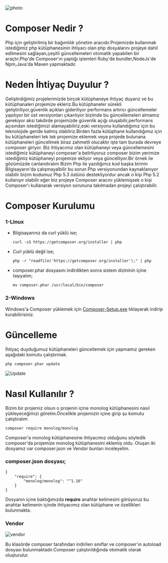 ![photo](https://getcomposer.org/img/logo-composer-transparent3.png)
# Composer Nedir ?
Php için geliştirilmiş bir bağımlılık yönetim aracıdır.Projemizde kullanmak istediğimiz php kütüphanesinin ihtiyacı olan php dosyalarını projeye dahil edilmesini sağlayan,çeşitli güncellemeleri otomatik yapabilen bir araçtır.Php'de Composer'ın yaptığı işlemleri Ruby'de bundler,NodeJs'de Npm,Java'da Maven yapmaktadır.

# Neden İhtiyaç Duyulur ?
Geliştirdiğimiz projelerimizde birçok kütüphaneye ihtiyaç duyarız ve bu kütüphanaleri projemize ekleriz.Bu kütüphaneler sürekli geliştiriliyor,güvenlik açıkları gideriliyor performans artırıcı güncellemeler yapılıyor bir üst versiyonları çıkarılıyor bizimde bu güncellemeleri almamız gerekiyor aksi takdirde projemizde güvenlik açığı oluşabilir,performans açısından istediğimizi alamayabiliriz,eski versiyonu kullandığımız için bu teknolojide geride kalmış olabliriz.Birden fazla kütüphane kullandığımız için bu kütüphaneleri tek tek projemize eklemek veya projede bulunana kütüphaneleri güncellmek biraz zahmetli olucaktır işte tam burada devreye composer giriyor. Biz ihtiyacımız olan kütüphaneyi veya güncellemesini istediğimiz kütüphaneyi composer'a belirtiyoruz composer bizim yerimize istediğimiz kütüphaneyi projemize ekliyor veya güncelliyor.Bir örnek ile gözümüzde canlandıralım Bizim Php ile yazdığımız kod başka birinin Bilgisayarın'da çalışmayalbilir bu sorun Php versiyonundan kaynaklanıyor olabilir bizim kodumuz Php 5.3 üstünü destekliyordur ancak o kişi Php 5.2 kullanıyır olabilir eğer biz projeye Composer aracını yüklemişsek o kişi Composer'ı kullanarak versiyon sorununa takılmadan projeyi çalıştırabilir.

# Composer Kurulumu
### 1-Linux
- Bilgisayarınız da curl yüklü ise; 

    ```
    curl -sS https://getcomposer.org/installer | php
    ```
- Curl yüklü değil ise;
 
    ```
    php -r "readfile('https://getcomposer.org/installer');" | php
    ```
- composer.phar dosyasını indirdikten sonra sistem dizininin içine taşıyalım;

    ```
    mv composer.phar /usr/local/bin/composer
    ```
    
### 2-Windows
Windows'a Composer yüklemek için 
[Composer-Setup.exe](https://getcomposer.org/Composer-Setup.exe) tıklayarak indirip kurabilirisiniz.

# Güncelleme
İhtiyaç duyduğumuz kütüphaneleri güncellemek için yapmamız gereken aşağıdaki komutu çalıştırmak.

```
php composer.phar update
```

![Update](https://github.com/mehmetdik/Php-Composer/tree/master/photo)

# Nasıl Kullanılır ?
Bizim bir projemiz olsun o projenin içine monolog kütüphanesini nasıl yükleyeceğimizi görelim.Öncelikle projemizin içine girip şu komutu çalıştıralım
```
composer require monolog/monolog
```
Composer'a monolog kütüphanesine ihtiyacımız olduğunu söyledik composer'da projemize monolog kütüphanesini eklemiş oldu.
Oluşan iki dosyamız var composer.json ve Vendor bunları inceleyelim.

### composer.json dosyası;
```
}
    "require": {
        "monolog/monolog": "^1.16"
    }
}
```
Dosyanın içine baktığımızda **require** anahtar kelimesini görüyoruz bu anahtar kelimenin içinde ihtiyacımız olan kütüphane ve özellikleri bulunmakta.

### Vendor

![vendor](https://mehmetdik2013.files.wordpress.com/2015/08/a.png?w=621&h=333)

Bu klasörde composer tarafından indirilen sınıflar ve composer'ın autoload dosyası bulunmaktadır.Composer çalıştırıldığında otomatik olarak oluşturulur.








